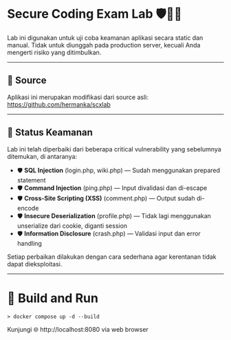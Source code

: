 # Secure Coding Exam Lab 🛡️🧑‍💻
Lab ini digunakan untuk uji coba keamanan aplikasi secara static dan manual. Tidak untuk diunggah pada production server, kecuali Anda mengerti risiko yang ditimbulkan.

---

## 🔗 Source

Aplikasi ini merupakan modifikasi dari source asli:
https://github.com/hermanka/scxlab

---

## 🚦 Status Keamanan

Lab ini telah diperbaiki dari beberapa critical vulnerability yang sebelumnya ditemukan, di antaranya:

- 🛡️ **SQL Injection** (login.php, wiki.php) — Sudah menggunakan prepared statement
- 🛡️ **Command Injection** (ping.php) — Input divalidasi dan di-escape
- 🛡️ **Cross-Site Scripting (XSS)** (comment.php) — Output sudah di-encode
- 🛡️ **Insecure Deserialization** (profile.php) — Tidak lagi menggunakan unserialize dari cookie, diganti session
- 🛡️ **Information Disclosure** (crash.php) — Validasi input dan error handling

Setiap perbaikan dilakukan dengan cara sederhana agar kerentanan tidak dapat dieksploitasi.

---

# 🚀 Build and Run

```
> docker compose up -d --build
```

Kunjungi 🌐 http://localhost:8080 via web browser